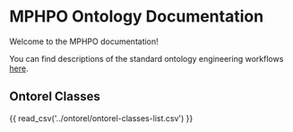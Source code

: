 # MPHPO Ontology Documentation

[//]: # "This file is meant to be edited by the ontology maintainer."

Welcome to the MPHPO documentation!

You can find descriptions of the standard ontology engineering workflows [here](odk-workflows/index.md).

## Ontorel Classes 

{{ read_csv('../ontorel/ontorel-classes-list.csv') }}